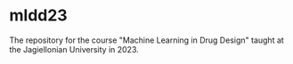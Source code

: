 # mldd23
The repository for the course "Machine Learning in Drug Design" taught at the Jagiellonian University in 2023.
